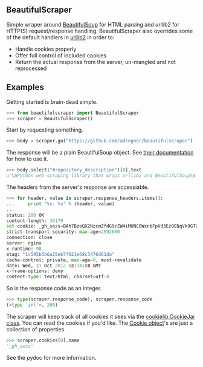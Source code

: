 BeautifulScraper
----------------

Simple wraper around [BeautifulSoup](http://www.crummy.com/software/BeautifulSoup/) for HTML parsing and urllib2 for HTTP(S) request/response handling.  BeautifulScraper also overrides some of the default handlers in [urllib2](http://docs.python.org/2/library/urllib2.html) in order to:
  * Handle cookies properly
  * Offer full control of included cookies
  * Return the actual response from the server, un-mangled and not reprocessed

Examples
--------
Getting started is brain-dead simple.
```python
>>> from beautifulscraper import BeautifulScraper
>>> scraper = BeautifulScraper()
```

Start by requesting something.
```python
>>> body = scraper.go("https://github.com/adregner/beautifulscraper")
```

The response will be a plain BeautifulSoup object.  See [their documentation](http://www.crummy.com/software/BeautifulSoup/bs4/doc/) for how to use it.
```python
>>> body.select("#repository_description")[0].text
u'\nPython web-scraping library that wraps urllib2 and BeautifulSoup\n      \u2014 Read more\n\n'
```

The headers from the server's response are accessiable.
```python
>>> for header, value in scraper.response_headers.items():
...     print "%s: %s" % (header, value)
... 
status: 200 OK
content-length: 36179
set-cookie: _gh_sess=BAh7BzoQX2NzcmZfdG9rZW4iMUNCOWxnbFpVd3EzOENqVk9GTUFXbDlMVUJIbGxsNEVZUFZJNiswRjhwejQ9Og9zZXNzaW9uX2lkIiUyNmQ2ODE5ZDdiZjM3MTA2N2VlZDk3Y2VlMDViYzI2OA%3D%3D--5d31df13d5c0eeb8f3cccb140392124968abc374; path=/; expires=Sat, 01-Jan-2022 00:00:00 GMT; secure; HttpOnly
strict-transport-security: max-age=2592000
connection: close
server: nginx
x-runtime: 98
etag: "1c595b5b6a25eb7f021e68c3476d61da"
cache-control: private, max-age=0, must-revalidate
date: Wed, 31 Oct 2012 02:14:08 GMT
x-frame-options: deny
content-type: text/html; charset=utf-8
```

So is the response code as an integer.
```python
>>> type(scraper.response_code), scraper.response_code
(<type 'int'>, 200)
```

The scraper will keep track of all cookies it sees via the [cookielib.CookieJar class](http://docs.python.org/2/library/cookielib.html#cookiejar-and-filecookiejar-objects).  You can read the cookies if you'd like.  The [Cookie object](http://docs.python.org/2/library/cookielib.html#cookie-objects)'s are just a collection of properties.
```python
>>> scraper.cookies[0].name
'_gh_sess'
```

See the pydoc for more information.

